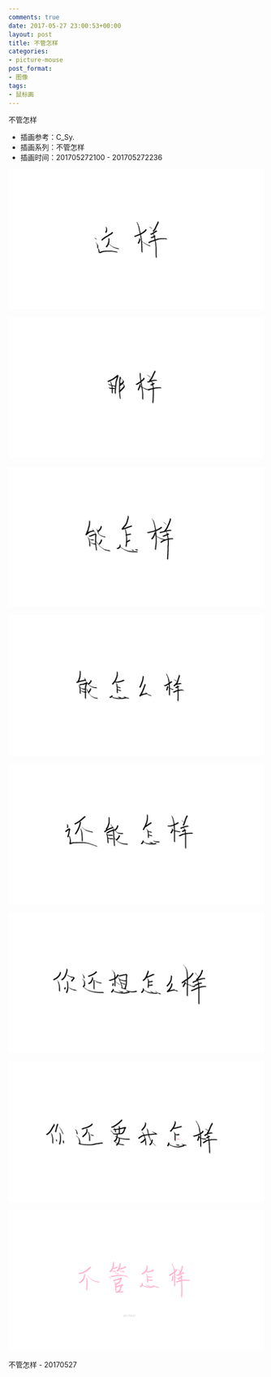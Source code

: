 ```yaml
---
comments: true
date: 2017-05-27 23:00:53+00:00
layout: post
title: 不管怎样
categories:
- picture-mouse
post_format:
- 图像
tags:
- 鼠标画
---
```


不管怎样

- 插画参考：C_Sy.
- 插画系列：不管怎样
- 插画时间：201705272100 - 201705272236

![](/img/post/不管怎样_01_这样_20170527.png)

![](/img/post/不管怎样_02_那样_20170527.png)

![](/img/post/不管怎样_03_能怎样_20170527.png)

![](/img/post/不管怎样_04_能不管怎样_20170527.png)

![](/img/post/不管怎样_05_还能怎样_20170527.png)

![](/img/post/不管怎样_06_你还想不管怎样_20170527.png)

![](/img/post/不管怎样_07_你还要我怎样_20170527.png)

![](/img/post/不管怎样_08_不管怎样_20170527.png)

不管怎样 - 20170527